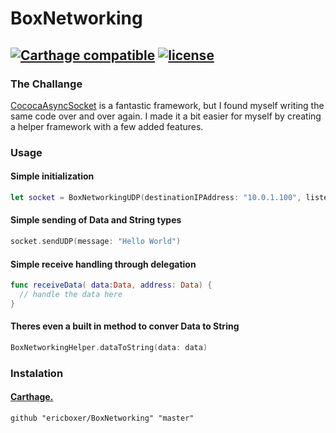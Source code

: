 # BoxNetworking
[![Carthage compatible](https://img.shields.io/badge/Carthage-compatible-4BC51D.svg?style=flat)](https://github.com/Carthage/Carthage) [![license](https://img.shields.io/github/license/mashape/apistatus.svg)]()
---

### The Challange
[CococaAsyncSocket](https://github.com/robbiehanson/CocoaAsyncSocket) is a fantastic framework, but I found myself writing the same code over and over again.
I made it a bit easier for myself by creating a helper framework with a few added features.

### Usage
#### Simple initialization
```swift
let socket = BoxNetworkingUDP(destinationIPAddress: "10.0.1.100", listenPort: 5005, sourcePort: 5006)
```

#### Simple sending of Data and String types
```swift
socket.sendUDP(message: "Hello World")
```

#### Simple receive handling through delegation
```swift
func receiveData( data:Data, address: Data) {
  // handle the data here
}
```

#### Theres even a built in method to conver Data to String
```swift
BoxNetworkingHelper.dataToString(data: data)
```

### Instalation
#### [Carthage.](https://github.com/Carthage/Carthage)
```
github "ericboxer/BoxNetworking" "master"
```

